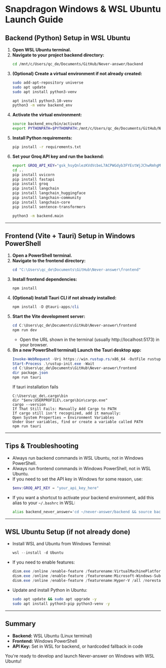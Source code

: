 # Snapdragon Windows & WSL Ubuntu Launch Guide

## Backend (Python) Setup in WSL Ubuntu

1. **Open WSL Ubuntu terminal.**
2. **Navigate to your project backend directory:**
   ```bash
   cd /mnt/c/Users/qc_de/Documents/GitHub/Never-answer/backend
   ```
3. **(Optional) Create a virtual environment if not already created:**
   ```bash
   sudo add-apt-repository universe
   sudo apt update
   sudo apt install python3-venv

   apt install python3.10-venv
   python3 -m venv backend_env
   ```
4. **Activate the virtual environment:**
   ```bash
   source backend_env/bin/activate
   export PYTHONPATH=$PYTHONPATH:/mnt/c/Users/qc_de/Documents/GitHub/Never-answer
   ```
5. **Install Python requirements:**
   ```bash
   pip install -r requirements.txt
   ```
6. **Set your Groq API key and run the backend:**
   ```bash
   export GROQ_API_KEY="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"
   cd ..
   pip install uvicorn
   pip install fastapi
   pip install groq
   pip install langchain
   pip install langchain_huggingface
   pip install langchain-community
   pip install langchain-core
   pip install sentence-transformers

   python3 -m backend.main
   ```

---

## Frontend (Vite + Tauri) Setup in Windows PowerShell

1. **Open a PowerShell terminal.**
2. **Navigate to the frontend directory:**
   ```powershell
   cd "C:\Users\qc_de\Documents\GitHub\Never-answer\frontend"
   ```
3. **Install frontend dependencies:**
   ```powershell
   npm install
   ```
4. **(Optional) Install Tauri CLI if not already installed:**
   ```powershell
   npm install -D @tauri-apps/cli
   ```
5. **Start the Vite development server:**
   ```powershell
   cd C:\Users\qc_de\Documents\GitHub\Never-answer\frontend
   npm run dev
   ```
   - Open the URL shown in the terminal (usually http://localhost:5173) in your browser.
6. **(In a new PowerShell terminal) Launch the Tauri desktop app:**
   ```powershell
   Invoke-WebRequest -Uri https://win.rustup.rs/x86_64 -OutFile rustup-init.exe
   Start-Process .\rustup-init.exe -Wait
   cd C:\Users\qc_de\Documents\GitHub\Never-answer\frontend
   dir package.json
   npm run tauri
   ```
   If tauri installation fails
   ```
   C:\Users\qc_de\.cargo\bin
   dir "$env:USERPROFILE\.cargo\bin\cargo.exe"
   cargo --version
   If That Still Fails: Manually Add Cargo to PATH
   If cargo still isn't recognized, add it manually:
   Open System Properties → Environment Variables
   Under User variables, find or create a variable called PATH
   npm run tauri
   ```
---

## Tips & Troubleshooting
- Always run backend commands in WSL Ubuntu, not in Windows PowerShell.
- Always run frontend commands in Windows PowerShell, not in WSL Ubuntu.
- If you need to set the API key in Windows for some reason, use:
  ```powershell
  $env:GROQ_API_KEY = "your_api_key_here"
  ```
- If you want a shortcut to activate your backend environment, add this alias to your `~/.bashrc` in WSL:
  ```bash
  alias backend_never_answer='cd ~/never-answer/backend && source backend_env/bin/activate'
  ```

---

## WSL Ubuntu Setup (if not already done)
- Install WSL and Ubuntu from Windows Terminal:
  ```powershell
  wsl --install -d Ubuntu
  ```
- If you need to enable features:
  ```powershell
  dism.exe /online /enable-feature /featurename:VirtualMachinePlatform /all /norestart
  dism.exe /online /enable-feature /featurename:Microsoft-Windows-Subsystem-Linux /all /norestart
  dism.exe /online /enable-feature /featurename:Hyper-V /all /norestart
  ```
- Update and install Python in Ubuntu:
  ```bash
  sudo apt update && sudo apt upgrade -y
  sudo apt install python3-pip python3-venv -y
  ```

---

## Summary
- **Backend:** WSL Ubuntu (Linux terminal)
- **Frontend:** Windows PowerShell
- **API Key:** Set in WSL for backend, or hardcoded fallback in code

You're ready to develop and launch Never-answer on Windows with WSL Ubuntu!


